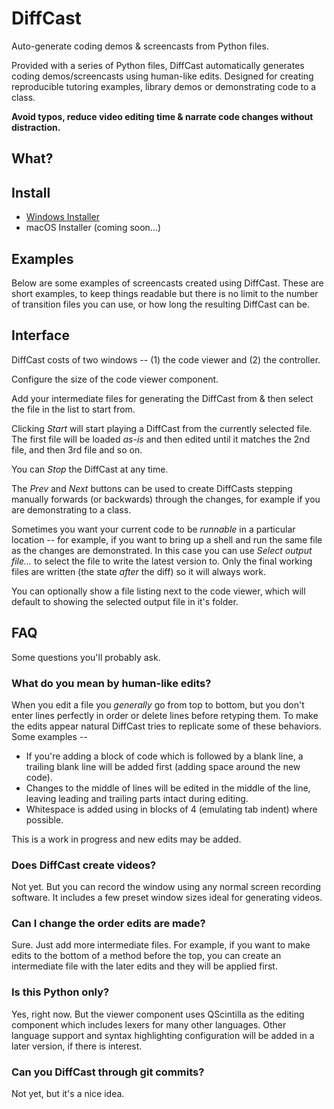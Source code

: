 # DiffCast

Auto-generate coding demos & screencasts from Python files.

Provided with a series of Python files, DiffCast automatically generates coding
demos/screencasts using human-like edits. Designed for creating reproducible
tutoring examples, library demos or demonstrating code to a class.

**Avoid typos, reduce video editing time & narrate code changes without distraction.**

## What?








## Install

* [Windows Installer](https://download.mfitzp.com/DiffCast.exe)
* macOS Installer (coming soon...)




## Examples

Below are some examples of screencasts created using DiffCast. These are short examples, to keep things readable but there is no limit to the number of transition files you can use, or how long the resulting DiffCast can be.




## Interface

DiffCast costs of two windows -- (1) the code viewer and (2) the controller.

Configure the size of the code viewer component.


Add your intermediate files for generating the DiffCast from & then select the file in the list to start from.



Clicking *Start* will start playing a DiffCast from the currently selected file.
The first file will be loaded *as-is* and then edited until it matches the 2nd file, and then 3rd file and so on.

You can *Stop* the DiffCast at any time.


The *Prev* and *Next* buttons can be used to create DiffCasts stepping manually forwards (or backwards) through the changes, for example if you are demonstrating to a class.



Sometimes you want your current code to be *runnable* in a particular location -- for example, if you want to bring up a shell and run the same file as the changes are demonstrated. In this case you can use *Select output file...* to select the file to write the latest version to. Only the final working files are written (the state *after* the diff) so it will always work.




You can optionally show a file listing next to the code viewer, which will default to showing the selected output file in it's folder.


## FAQ

Some questions you'll probably ask.

### What do you mean by human-like edits?

When you edit a file you *generally* go from top to bottom, but you don't enter lines perfectly in order or delete lines before retyping them. To make the edits appear natural DiffCast tries to replicate some of these behaviors. Some examples --

* If you're adding a block of code which is followed by a blank line, a trailing blank line will be added first (adding space around the new code).
* Changes to the middle of lines will be edited in the middle of the line, leaving leading and trailing parts intact during editing.
* Whitespace is added using in blocks of 4 (emulating tab indent) where possible.

This is a work in progress and new edits may be added.

### Does DiffCast create videos?

Not yet. But you can record the window using any normal screen recording software. It includes a few preset window sizes ideal for generating videos.

### Can I change the order edits are made?

Sure. Just add more intermediate files. For example, if you want to make edits to the bottom of a method before the top, you can create an intermediate file with the later edits and they will be applied first.

### Is this Python only?

Yes, right now. But the viewer component uses QScintilla as the editing component which includes lexers for many other languages. Other language support and syntax highlighting configuration will be added in a later version, if there is interest.

### Can you DiffCast through git commits?

Not yet, but it's a nice idea.
